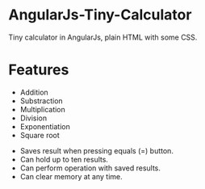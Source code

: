 # AngularJs-Tiny-Calculator
Tiny calculator in AngularJs, plain HTML with some CSS.

# Features
 - Addition
 - Substraction
 - Multiplication
 - Division
 - Exponentiation
 - Square root

* Saves result when pressing equals (=) button.
* Can hold up to ten results.
* Can perform operation with saved results.
* Can clear memory at any time.

